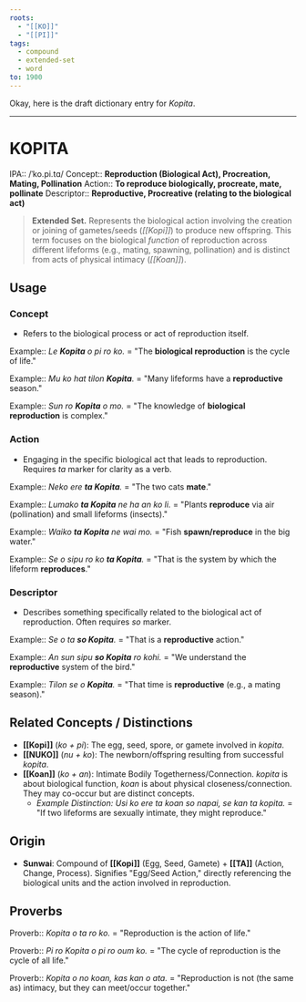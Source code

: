 ```yaml
---
roots:
  - "[[KO]]"
  - "[[PI]]"
tags:
  - compound
  - extended-set
  - word
to: 1900
---
```

Okay, here is the draft dictionary entry for *Kopita*.

---

# KOPITA

IPA::				/ˈko.pi.tɑ/
Concept::		**Reproduction (Biological Act), Procreation, Mating, Pollination**
Action::		**To reproduce biologically, procreate, mate, pollinate**
Descriptor::	**Reproductive, Procreative (relating to the biological act)**

> **Extended Set.** Represents the biological action involving the creation or joining of gametes/seeds (*[[Kopi]]*) to produce new offspring. This term focuses on the biological *function* of reproduction across different lifeforms (e.g., mating, spawning, pollination) and is distinct from acts of physical intimacy (*[[Koan]]*).

## Usage

### Concept
*   Refers to the biological process or act of reproduction itself.

Example::   *Le **Kopita** o pi ro ko.* = "The **biological reproduction** is the cycle of life."

Example::   *Mu ko hat tilon **Kopita**.* = "Many lifeforms have a **reproductive** season."

Example::   *Sun ro **Kopita** o mo.* = "The knowledge of **biological reproduction** is complex."

### Action
*   Engaging in the specific biological act that leads to reproduction. Requires *ta* marker for clarity as a verb.

Example::   *Neko ere **ta Kopita**.* = "The two cats **mate**."

Example::   *Lumako **ta Kopita** ne ha an ko li.* = "Plants **reproduce** via air (pollination) and small lifeforms (insects)."

Example::   *Waiko **ta Kopita** ne wai mo.* = "Fish **spawn/reproduce** in the big water."

Example::   *Se o sipu ro ko **ta Kopita**.* = "That is the system by which the lifeform **reproduces**."

### Descriptor
*   Describes something specifically related to the biological act of reproduction. Often requires *so* marker.

Example::   *Se o ta **so Kopita**.* = "That is a **reproductive** action."

Example::   *An sun sipu **so Kopita** ro kohi.* = "We understand the **reproductive** system of the bird."

Example::   *Tilon se o **Kopita**.* = "That time is **reproductive** (e.g., a mating season)."

## Related Concepts / Distinctions
*   **[[Kopi]]** (*ko + pi*): The egg, seed, spore, or gamete involved in *kopita*.
*   **[[NUKO]]** (*nu + ko*): The newborn/offspring resulting from successful *kopita*.
*   **[[Koan]]** (*ko + an*): Intimate Bodily Togetherness/Connection. *kopita* is about biological function, *koan* is about physical closeness/connection. They may co-occur but are distinct concepts.
    *   *Example Distinction:* *Usi ko ere ta koan so napai, se kan ta kopita.* = "If two lifeforms are sexually intimate, they might reproduce."

## Origin

*   **Sunwai**: Compound of **[[Kopi]]** (Egg, Seed, Gamete) + **[[TA]]** (Action, Change, Process). Signifies "Egg/Seed Action," directly referencing the biological units and the action involved in reproduction.

## Proverbs

Proverb:: *Kopita o ta ro ko.* = "Reproduction is the action of life."

Proverb:: *Pi ro Kopita o pi ro oum ko.* = "The cycle of reproduction is the cycle of all life."

Proverb:: *Kopita o no koan, kas kan o ata.* = "Reproduction is not (the same as) intimacy, but they can meet/occur together."

